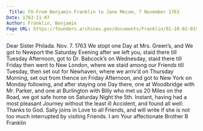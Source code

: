 ```yaml
---
 Title: FO-From Benjamin Franklin to Jane Mecom, 7 November 1763
Date: 1763-11-07
Author: Franklin, Benjamin
Page URL: https://founders.archives.gov/documents/Franklin/01-10-02-0193
---
```


Dear Sister
Philada. Nov. 7. 1763
We stopt one Day at Mrs. Green’s, and We got to Newport the Saturday Evening after we left you, staid there till Tuesday Afternoon, got to Dr. Babcock’s on Wednesday, staid there till Friday then went to New London, where we staid among our Friends till Tuesday, then set out for Newhaven, where we arriv’d on Thursday Morning, set out from thence on Friday Afternoon, and got to New York on Monday following, and after staying one Day there, one at Woodbridge with Mr. Parker, and one at Burlington with Billy who met us 20 Miles on the Road, we got safe home on Saturday Night the 5th. Instant, having had a most pleasant Journey without the least ill Accident, and found all well: Thanks to God.
Sally joins in Love to all Friends, and will write if she is not too much interrupted by visiting Friends. I am Your affectionate Brother
B Franklin

